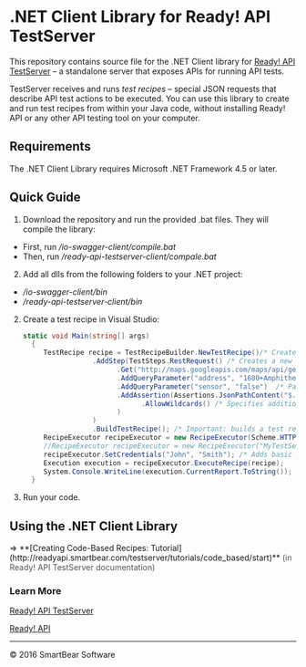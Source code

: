 
# .NET Client Library for Ready! API TestServer

This repository contains source file for the .NET Client library for [Ready! API TestServer](http://readyapi.smartbear.com/testserver/start) <html>&ndash;</html> a standalone server that exposes APIs for running API tests. 

TestServer receives and runs *test recipes* <html>&ndash;</html> special JSON requests that describe API test actions to be executed. You can use this library to create and run test recipes from within your Java code, without installing Ready! API or any other API testing tool on your computer.

## Requirements

The .NET Client Library requires Microsoft .NET Framework 4.5 or later.

## Quick Guide

1. Download the repository and run the provided .bat files. They will compile the library:
 - First, run *<root folder>/io-swagger-client/compile.bat*
 - Then, run *<root folder>/ready-api-testserver-client/compale.bat*


2. Add all dlls from the following folders to your .NET project:
 - *<root folder>/io-swagger-client/bin*
 - *<root folder>/ready-api-testserver-client/bin*


2. Create a test recipe in Visual Studio:

	```cs
   static void Main(string[] args)
      {
         TestRecipe recipe = TestRecipeBuilder.NewTestRecipe()/* Creates a new test recipe. */
                     .AddStep(TestSteps.RestRequest() /* Creates a new test step (REST Request). */
                           .Get("http://maps.googleapis.com/maps/api/geocode/json") /* Specifies the GET method type and a request endpoint. */
                           .AddQueryParameter("address", "1600+Amphitheatre+Parkway,+Mountain+View,+CA")  /* Parameter string. */
                           .AddQueryParameter("sensor", "false")  /* Parameter string. */
                           .AddAssertion(Assertions.JsonPathContent("$.results[0].address_components[1].long_name", "Amphitheatre Parkway") /* Create a JsonPath Content assertion. The required assertion parameters are specified in the assertion constructor.*/
                                 .AllowWildcards() /* Specifies additional assertion parameters. */
                           )
                     )
                     .BuildTestRecipe(); /* Important: builds a test recipe for execution. */
         RecipeExecutor recipeExecutor = new RecipeExecutor(Scheme.HTTPS, "MyTestServer", 8443); /* Creates the runner object and specifies the TestServer address for it. */
         //RecipeExecutor recipeExecutor = new RecipeExecutor("MyTestServer", 8443); /* Creates the runner object and specifies the TestServer address for it. */
         recipeExecutor.SetCredentials("John", "Smith"); /* Adds basic authentication for requests to the TestServer. */
         Execution execution = recipeExecutor.ExecuteRecipe(recipe);
         System.Console.WriteLine(execution.CurrentReport.ToString());
      }
	```


3. Run your code.

## Using the .NET Client Library
<html>&rArr;</html> **[Creating Code-Based Recipes: Tutorial](http://readyapi.smartbear.com/testserver/tutorials/code_based/start)** <html><span style="color : #555;">(in Ready! API TestServer documentation)</span></html>


### Learn More
[Ready! API TestServer](http://readyapi.smartbear.com/testserver/intro/about)

[Ready! API](http://readyapi.smartbear.com/start)

- - - 
<html>&copy;</html> 2016 SmartBear Software

